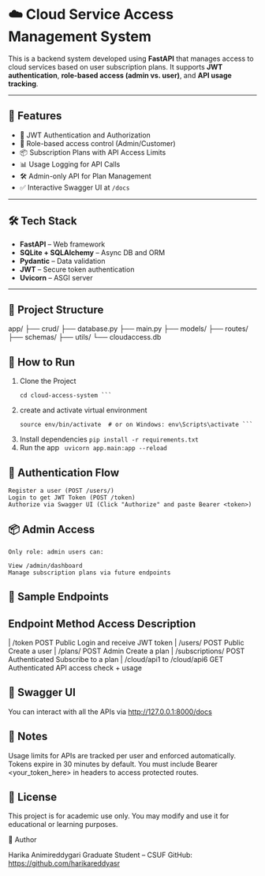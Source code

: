 # ☁️ Cloud Service Access Management System

This is a backend system developed using **FastAPI** that manages access to cloud services based on user subscription plans. It supports **JWT authentication**, **role-based access (admin vs. user)**, and **API usage tracking**.

---

## 🚀 Features

- 🔐 JWT Authentication and Authorization
- 👥 Role-based access control (Admin/Customer)
- 📦 Subscription Plans with API Access Limits
- 📊 Usage Logging for API Calls
- 🛠️ Admin-only API for Plan Management
- ✅ Interactive Swagger UI at `/docs`

---

## 🛠️ Tech Stack

- **FastAPI** – Web framework
- **SQLite + SQLAlchemy** – Async DB and ORM
- **Pydantic** – Data validation
- **JWT** – Secure token authentication
- **Uvicorn** – ASGI server

---

## 📂 Project Structure

app/
├── crud/
├── database.py
├── main.py
├── models/
├── routes/
├── schemas/
├── utils/
└── cloudaccess.db

## 🧪 How to Run

1. Clone the Project
   ``` git clone https://github.com/yourusername/cloud-access-system.git 
   cd cloud-access-system ```
2. create and activate virtual environment
   ```python3 -m venv env 
   source env/bin/activate  # or on Windows: env\Scripts\activate ```
3. Install dependencies
   ```pip install -r requirements.txt```
4. Run the app
  ``` uvicorn app.main:app --reload```


## 🔐 Authentication Flow

    Register a user (POST /users/)
    Login to get JWT Token (POST /token)
    Authorize via Swagger UI (Click "Authorize" and paste Bearer <token>)

## 📦 Admin Access

    Only role: admin users can:

    View /admin/dashboard
    Manage subscription plans via future endpoints

## 🔄 Sample Endpoints

## Endpoint	                     Method	     Access	        Description
|  /token	                     POST	     Public	        Login and receive JWT token
|  /users/	                     POST	     Public	        Create a user
|  /plans/	                     POST	     Admin	        Create a plan
|  /subscriptions/	             POST	     Authenticated	Subscribe to a plan
|  /cloud/api1 to /cloud/api6	 GET	     Authenticated	API access check + usage

## 📸 Swagger UI

You can interact with all the APIs via http://127.0.0.1:8000/docs

## 📌 Notes

Usage limits for APIs are tracked per user and enforced automatically.
Tokens expire in 30 minutes by default.
You must include Bearer <your_token_here> in headers to access protected routes.

## 🧾 License

This project is for academic use only. You may modify and use it for educational or learning purposes.

👤 Author

Harika Animireddygari
Graduate Student – CSUF
GitHub: https://github.com/harikareddyasr

